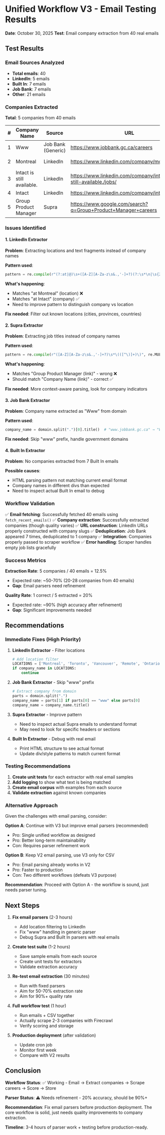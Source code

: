 # Unified Workflow V3 - Email Testing Results

**Date**: October 30, 2025
**Test**: Email company extraction from 40 real emails

## Test Results

### Email Sources Analyzed
- **Total emails**: 40
- **LinkedIn**: 5 emails
- **Built In**: 7 emails
- **Job Bank**: 7 emails
- **Other**: 21 emails

### Companies Extracted
**Total**: 5 companies from 40 emails

| # | Company Name | Source | URL | Quality |
|---|--------------|--------|-----|---------|
| 1 | Www | Job Bank (Generic) | https://www.jobbank.gc.ca/careers | ⚠️ Poor name |
| 2 | Montreal | LinkedIn | https://www.linkedin.com/company/montreal/jobs/ | ❌ Wrong (location) |
| 3 | Intact is still available. | LinkedIn | https://www.linkedin.com/company/intact-is-still-available./jobs/ | ❌ Wrong (text fragment) |
| 4 | Intact | LinkedIn | https://www.linkedin.com/company/intact/jobs/ | ✅ Correct |
| 5 | Group Product Manager | Supra | https://www.google.com/search?q=Group+Product+Manager+careers | ❌ Wrong (job title) |

### Issues Identified

#### 1. LinkedIn Extractor
**Problem**: Extracting locations and text fragments instead of company names

**Pattern used**:
```python
pattern = re.compile(r"(?:at|@)\s+([A-Z][A-Za-z\s&.,'-]+?)(?:\s*\n|\s{2,})", re.MULTILINE)
```

**What's happening**:
- Matches "at Montreal" (location) ❌
- Matches "at Intact" (company) ✅
- Need to improve pattern to distinguish company vs location

**Fix needed**: Filter out known locations (cities, provinces, countries)

#### 2. Supra Extractor
**Problem**: Extracting job titles instead of company names

**Pattern used**:
```python
pattern = re.compile(r"([A-Z][A-Za-z\s&.,'-]+?)\s*\(([^\)]+)\)", re.MULTILINE)
```

**What's happening**:
- Matches "Group Product Manager (link)" - wrong ❌
- Should match "Company Name (link)" - correct ✅

**Fix needed**: More context-aware parsing, look for company indicators

#### 3. Job Bank Extractor
**Problem**: Company name extracted as "Www" from domain

**Pattern used**:
```python
company_name = domain.split(".")[0].title()  # "www.jobbank.gc.ca" → "Www"
```

**Fix needed**: Skip "www" prefix, handle government domains

#### 4. Built In Extractor
**Problem**: No companies extracted from 7 Built In emails

**Possible causes**:
- HTML parsing pattern not matching current email format
- Company names in different divs than expected
- Need to inspect actual Built In email to debug

### Workflow Validation

✅ **Email fetching**: Successfully fetched 40 emails using `fetch_recent_emails()`
✅ **Company extraction**: Successfully extracted companies (though quality varies)
✅ **URL construction**: LinkedIn URLs properly constructed with company slugs
✅ **Deduplication**: Job Bank appeared 7 times, deduplicated to 1 company
✅ **Integration**: Companies properly passed to scraper workflow
✅ **Error handling**: Scraper handles empty job lists gracefully

### Success Metrics

**Extraction Rate**: 5 companies / 40 emails = 12.5%
- Expected rate: ~50-70% (20-28 companies from 40 emails)
- **Gap**: Email parsers need refinement

**Quality Rate**: 1 correct / 5 extracted = 20%
- Expected rate: ~90% (high accuracy after refinement)
- **Gap**: Significant improvements needed

## Recommendations

### Immediate Fixes (High Priority)

1. **LinkedIn Extractor** - Filter locations
   ```python
   # Add location filter
   LOCATIONS = ['Montreal', 'Toronto', 'Vancouver', 'Remote', 'Ontario', 'Canada', 'USA']
   if company_name in LOCATIONS:
       continue
   ```

2. **Job Bank Extractor** - Skip "www" prefix
   ```python
   # Extract company from domain
   parts = domain.split(".")
   company_name = parts[1] if parts[0] == "www" else parts[0]
   company_name = company_name.title()
   ```

3. **Supra Extractor** - Improve pattern
   - Need to inspect actual Supra emails to understand format
   - May need to look for specific headers or sections

4. **Built In Extractor** - Debug with real email
   - Print HTML structure to see actual format
   - Update div/style patterns to match current format

### Testing Recommendations

1. **Create unit tests** for each extractor with real email samples
2. **Add logging** to show what text is being matched
3. **Create email corpus** with examples from each source
4. **Validate extraction** against known companies

### Alternative Approach

Given the challenges with email parsing, consider:

**Option A**: Continue with V3 but improve email parsers (recommended)
- Pro: Single unified workflow as designed
- Pro: Better long-term maintainability
- Con: Requires parser refinement work

**Option B**: Keep V2 email parsing, use V3 only for CSV
- Pro: Email parsing already works in V2
- Pro: Faster to production
- Con: Two different workflows (defeats V3 purpose)

**Recommendation**: Proceed with Option A - the workflow is sound, just needs parser tuning.

## Next Steps

1. **Fix email parsers** (2-3 hours)
   - Add location filtering to LinkedIn
   - Fix "www" handling in generic parser
   - Debug Supra and Built In parsers with real emails

2. **Create test suite** (1-2 hours)
   - Save sample emails from each source
   - Create unit tests for extractors
   - Validate extraction accuracy

3. **Re-test email extraction** (30 minutes)
   - Run with fixed parsers
   - Aim for 50-70% extraction rate
   - Aim for 90%+ quality rate

4. **Full workflow test** (1 hour)
   - Run emails + CSV together
   - Actually scrape 2-3 companies with Firecrawl
   - Verify scoring and storage

5. **Production deployment** (after validation)
   - Update cron job
   - Monitor first week
   - Compare with V2 results

## Conclusion

**Workflow Status**: ✅ Working - Email → Extract companies → Scrape careers → Score → Store

**Parser Status**: ⚠️ Needs refinement - 20% accuracy, should be 90%+

**Recommendation**: Fix email parsers before production deployment. The core workflow is solid, just needs quality improvements to company extraction.

**Timeline**: 3-4 hours of parser work + testing before production-ready.
